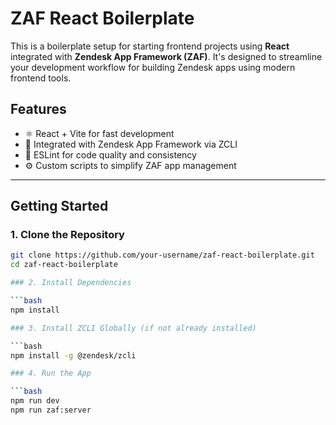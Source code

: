 # ZAF React Boilerplate

This is a boilerplate setup for starting frontend projects using **React** integrated with **Zendesk App Framework (ZAF)**. It's designed to streamline your development workflow for building Zendesk apps using modern frontend tools.

## Features

- ⚛️ React + Vite for fast development
- 🧰 Integrated with Zendesk App Framework via ZCLI
- 🧪 ESLint for code quality and consistency
- ⚙️ Custom scripts to simplify ZAF app management

---

## Getting Started

### 1. Clone the Repository

```bash
git clone https://github.com/your-username/zaf-react-boilerplate.git
cd zaf-react-boilerplate

### 2. Install Dependencies

```bash
npm install

### 3. Install ZCLI Globally (if not already installed)

```bash
npm install -g @zendesk/zcli

### 4. Run the App

```bash
npm run dev
npm run zaf:server
